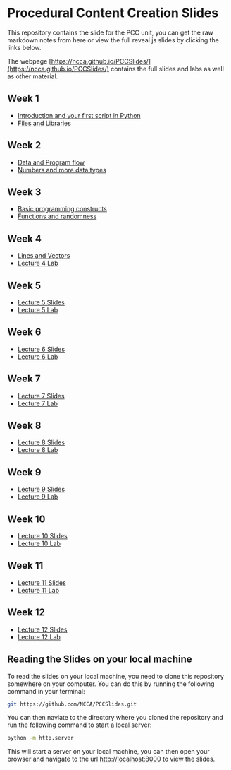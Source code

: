 # Procedural Content Creation Slides

This repository contains the slide for the PCC unit, you can get the raw markdown notes from here or view the full reveal.js slides by clicking the links below.

The webpage [https://ncca.github.io/PCCSlides/](https://ncca.github.io/PCCSlides/) contains the full slides and labs as well as other material. 

## Week 1

- [Introduction and your first script in Python](https://ncca.github.io/PCCSlides/Lecture1) 
- [Files and Libraries](https://ncca.github.io/PCCSlides/Lecture2)

## Week 2

- [Data and Program flow](https://ncca.github.io/PCCSlides/Lecture3)
- [Numbers and more data types](https://ncca.github.io/PCCSlides/Lecture4)


## Week 3

- [Basic programming constructs](https://ncca.github.io/PCCSlides/Lecture5)
- [Functions and randomness](https://ncca.github.io/PCCSlides/Lecture6)

## Week 4

- [Lines and Vectors](https://ncca.github.io/PCCSlides/Lecture7)
- [Lecture 4 Lab](https://ncca.github.io/PCCSlides/Lecture8)


## Week 5

- [Lecture 5 Slides](https://ncca.github.io/PCCSlides/Lecture5)
- [Lecture 5 Lab](https://ncca.github.io/PCCSlides/Lab5)

## Week 6

- [Lecture 6 Slides](https://ncca.github.io/PCCSlides/Lecture6)
- [Lecture 6 Lab](https://ncca.github.io/PCCSlides/Lab6)

## Week 7

- [Lecture 7 Slides](https://ncca.github.io/PCCSlides/Lecture7)
- [Lecture 7 Lab](https://ncca.github.io/PCCSlides/Lab7)

## Week 8

- [Lecture 8 Slides](https://ncca.github.io/PCCSlides/Lecture8)
- [Lecture 8 Lab](https://ncca.github.io/PCCSlides/Lab8)

## Week 9

- [Lecture 9 Slides](https://ncca.github.io/PCCSlides/Lecture9)
- [Lecture 9 Lab](https://ncca.github.io/PCCSlides/Lab9)

## Week 10

- [Lecture 10 Slides](https://ncca.github.io/PCCSlides/Lecture10)
- [Lecture 10 Lab](https://ncca.github.io/PCCSlides/Lab10)

## Week 11

- [Lecture 11 Slides](https://ncca.github.io/PCCSlides/Lecture11)
- [Lecture 11 Lab](https://ncca.github.io/PCCSlides/Lab11)

## Week 12

- [Lecture 12 Slides](https://ncca.github.io/PCCSlides/Lecture12)
- [Lecture 12 Lab](https://ncca.github.io/PCCSlides/Lab12)


## Reading the Slides on your local machine

To read the slides on your local machine, you need to clone this repository somewhere on your computer. You can do this by running the following command in your terminal:

```bash
git https://github.com/NCCA/PCCSlides.git
```

You can then naviate to the directory where you cloned the repository and run the following command to start a local server:

```bash
python -m http.server
```

This will start a server on your local machine, you can then open your browser and navigate to the url [http://localhost:8000](http://localhost:8000) to view the slides.